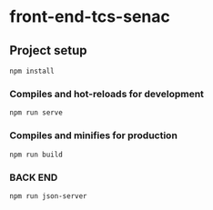 # front-end-tcs-senac

## Project setup
```
npm install
```

### Compiles and hot-reloads for development
```
npm run serve
```

### Compiles and minifies for production
```
npm run build
```
### BACK END

``
npm run json-server
``
